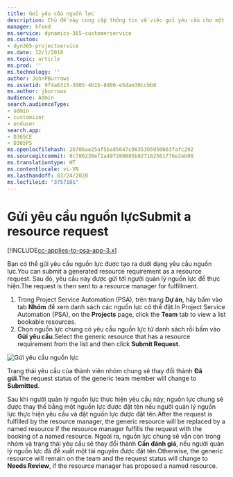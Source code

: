 ```yaml
---
title: Gửi yêu cầu nguồn lực
description: Chủ đề này cung cấp thông tin về việc gửi yêu cầu cho một nguồn lực dự án.
manager: kfend
ms.service: dynamics-365-customerservice
ms.custom:
- dyn365-projectservice
ms.date: 12/1/2018
ms.topic: article
ms.prod: ''
ms.technology: ''
author: JohnPBurrows
ms.assetid: 9f4a6315-3905-4b15-8d06-e5dae30ccbb8
ms.author: jburrows
audience: Admin
search.audienceType:
- admin
- customizer
- enduser
search.app:
- D365CE
- D365PS
ms.openlocfilehash: 2b706ae25af5ba85647c98353b5950663fafc292
ms.sourcegitcommit: 8c786230ef2a497280885b827162561776e2eb00
ms.translationtype: HT
ms.contentlocale: vi-VN
ms.lasthandoff: 03/24/2020
ms.locfileid: "3757101"
---
```

# <a name="submit-a-resource-request"></a><span data-ttu-id="751a5-103">Gửi yêu cầu nguồn lực</span><span class="sxs-lookup"><span data-stu-id="751a5-103">Submit a resource request</span></span>

[!INCLUDE[cc-applies-to-psa-app-3.x](../includes/cc-applies-to-psa-app-3x.md)]

<span data-ttu-id="751a5-104">Bạn có thể gửi yêu cầu nguồn lực được tạo ra dưới dạng yêu cầu nguồn lực.</span><span class="sxs-lookup"><span data-stu-id="751a5-104">You can submit a generated resource requirement as a resource request.</span></span> <span data-ttu-id="751a5-105">Sau đó, yêu cầu này được gửi tới người quản lý nguồn lực để thực hiện.</span><span class="sxs-lookup"><span data-stu-id="751a5-105">The request is then sent to a resource manager for fulfillment.</span></span>

1. <span data-ttu-id="751a5-106">Trong Project Service Automation (PSA), trên trang **Dự án**, hãy bấm vào tab **Nhóm** để xem danh sách các nguồn lực có thể đặt.</span><span class="sxs-lookup"><span data-stu-id="751a5-106">In Project Service Automation (PSA), on the **Projects** page, click the **Team** tab to view a list bookable resources.</span></span> 
2. <span data-ttu-id="751a5-107">Chọn nguồn lực chung có yêu cầu nguồn lực từ danh sách rồi bấm vào **Gửi yêu cầu**.</span><span class="sxs-lookup"><span data-stu-id="751a5-107">Select the generic resource that has a resource requirement from the list and then click **Submit Request**.</span></span>

![Gửi yêu cầu nguồn lực](media/RM-how-to-18.png)

<span data-ttu-id="751a5-109">Trạng thái yêu cầu của thành viên nhóm chung sẽ thay đổi thành **Đã gửi**.</span><span class="sxs-lookup"><span data-stu-id="751a5-109">The request status of the generic team member will change to **Submitted**.</span></span>

<span data-ttu-id="751a5-110">Sau khi người quản lý nguồn lực thực hiện yêu cầu này, nguồn lực chung sẽ được thay thế bằng một nguồn lực được đặt tên nếu người quản lý nguồn lực thực hiện yêu cầu và đặt nguồn lực được đặt tên.</span><span class="sxs-lookup"><span data-stu-id="751a5-110">After the request is fulfilled by the resource manager, the generic resource will be replaced by a named resource if the resource manager fulfills the request with the booking of a named resource.</span></span> <span data-ttu-id="751a5-111">Ngoài ra, nguồn lực chung sẽ vẫn còn trong nhóm và trạng thái yêu cầu sẽ thay đổi thành **Cần đánh giá**, nếu người quản lý nguồn lực đã đề xuất một tài nguyên được đặt tên.</span><span class="sxs-lookup"><span data-stu-id="751a5-111">Otherwise, the generic resource will remain on the team and the request status will change to **Needs Review**, if the resource manager has proposed a named resource.</span></span>
